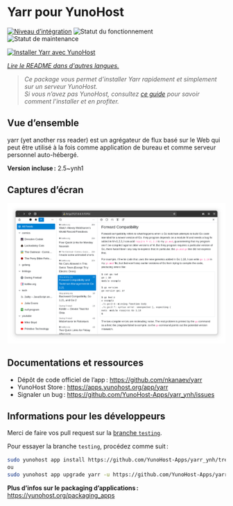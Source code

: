 <!--
Nota bene : ce README est automatiquement généré par <https://github.com/YunoHost/apps/tree/master/tools/readme_generator>
Il NE doit PAS être modifié à la main.
-->

# Yarr pour YunoHost

[![Niveau d’intégration](https://apps.yunohost.org/badge/integration/yarr)](https://ci-apps.yunohost.org/ci/apps/yarr/)
![Statut du fonctionnement](https://apps.yunohost.org/badge/state/yarr)
![Statut de maintenance](https://apps.yunohost.org/badge/maintained/yarr)

[![Installer Yarr avec YunoHost](https://install-app.yunohost.org/install-with-yunohost.svg)](https://install-app.yunohost.org/?app=yarr)

*[Lire le README dans d'autres langues.](./ALL_README.md)*

> *Ce package vous permet d’installer Yarr rapidement et simplement sur un serveur YunoHost.*  
> *Si vous n’avez pas YunoHost, consultez [ce guide](https://yunohost.org/install) pour savoir comment l’installer et en profiter.*

## Vue d’ensemble

yarr (yet another rss reader) est un agrégateur de flux basé sur le Web qui peut être utilisé à la fois comme application de bureau et comme serveur personnel auto-hébergé.

**Version incluse :** 2.5~ynh1

## Captures d’écran

![Capture d’écran de Yarr](./doc/screenshots/screenshot.png)

## Documentations et ressources

- Dépôt de code officiel de l’app : <https://github.com/nkanaev/yarr>
- YunoHost Store : <https://apps.yunohost.org/app/yarr>
- Signaler un bug : <https://github.com/YunoHost-Apps/yarr_ynh/issues>

## Informations pour les développeurs

Merci de faire vos pull request sur la [branche `testing`](https://github.com/YunoHost-Apps/yarr_ynh/tree/testing).

Pour essayer la branche `testing`, procédez comme suit :

```bash
sudo yunohost app install https://github.com/YunoHost-Apps/yarr_ynh/tree/testing --debug
ou
sudo yunohost app upgrade yarr -u https://github.com/YunoHost-Apps/yarr_ynh/tree/testing --debug
```

**Plus d’infos sur le packaging d’applications :** <https://yunohost.org/packaging_apps>
